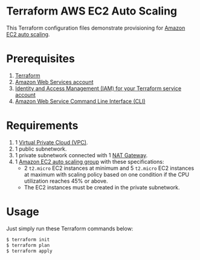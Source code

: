 # Terraform AWS EC2 Auto Scaling

This Terraform configuration files demonstrate provisioning for [Amazon EC2 auto scaling](https://docs.aws.amazon.com/autoscaling/ec2/userguide/what-is-amazon-ec2-auto-scaling.html).

# Prerequisites

1. [Terraform](https://www.terraform.io/)
2. [Amazon Web Services account](https://aws.amazon.com/free/)
3. [Identity and Access Management (IAM) for your Terraform service account](https://blog.gruntwork.io/an-introduction-to-terraform-f17df9c6d180#a9b0)
4. [Amazon Web Service Command Line Interface (CLI)](https://docs.aws.amazon.com/cli/latest/userguide/cli-chap-install.html)

# Requirements

1. 1 [Virtual Private Cloud (VPC)]((https://aws.amazon.com/vpc/)).
2. 1 public subnetwork.
3. 1 private subnetwork connected with 1 [NAT Gateway](https://docs.aws.amazon.com/vpc/latest/userguide/vpc-nat-gateway.html).
4. 1 [Amazon EC2 auto scaling group](https://docs.aws.amazon.com/autoscaling/ec2/userguide/AutoScalingGroup.html) with these specifications:
    - 2 `t2.micro` EC2 instances at minimum and 5 `t2.micro` EC2 instances at maximum with scaling policy based on one condition if the CPU utilization reaches 45% or above.
    - The EC2 instances must be created in the private subnetwork.

# Usage

Just simply run these Terraform commands below:
```sh
$ terraform init
$ terraform plan
$ terraform apply
```